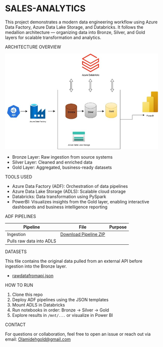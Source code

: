 # SALES-ANALYTICS

This project demonstrates a modern data engineering workflow using Azure Data Factory, Azure Data Lake Storage, and Databricks. It follows the medallion architecture — organizing data into Bronze, Silver, and Gold layers for scalable transformation and analytics.

ARCHITECTURE OVERVIEW

![Architecture Diagram](Architecture%20Diagram_Sales%20Analytics..jpg)



- Bronze Layer: Raw ingestion from source systems
- Silver Layer: Cleaned and enriched data
- Gold Layer: Aggregated, business-ready datasets

 TOOLS USED

- Azure Data Factory (ADF): Orchestration of data pipelines
- Azure Data Lake Storage (ADLS): Scalable cloud storage
- Databricks: Data transformation using PySpark
- PowerBI: Visualizes insights from the Gold layer, enabling interactive dashboards and business intelligence reporting


ADF PIPELINES

| Pipeline | File | Purpose |
|----------|------|---------|
| Ingestion | [Download Pipeline ZIP](pipeline_sales-analytics.zip)
| Pulls raw data into ADLS |

DATASETS

This file contains the original data pulled from an external API before ingestion into the Bronze layer.

- [rawdatafromapi.json](rawdatafromapi.json)



HOW TO RUN

1. Clone this repo
2. Deploy ADF pipelines using the JSON templates
3. Mount ADLS in Databricks
4. Run notebooks in order: Bronze → Silver → Gold
5. Explore results in `/mnt/...` or visualize in Power BI

CONTACT

For questions or collaboration, feel free to open an issue or reach out via email: Olamidehgold@gmail.com

